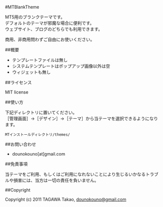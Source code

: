 #MTBlankTheme

MT5用のブランクテーマです。  
デフォルトのテーマが邪魔な場合に便利です。  
ウェブサイト、ブログのどちらでも利用できます。

商用、非商用問わずご自由にお使いください。

##概要

* テンプレートファイルは無し
* システムテンプレートはポップアップ画像以外は空
* ウィジェットも無し

##ライセンス

MIT license

##使い方

下記ディレクトリに置いてください。  
［管理画面］->［デザイン］->［テーマ］から当テーマを選択できるようになります。

    MTインストールディレクトリ/themes/

##お問い合わせ

* dounokouno[at]gmail.com

##免責事項

当テーマをご利用、もしくはご利用になれないことにより生じるいかなるトラブルや損害には、当方は一切の責任を負いません。

##Copyright

Copyright (c) 2011 TAGAWA Takao, dounokouno@gmail.com